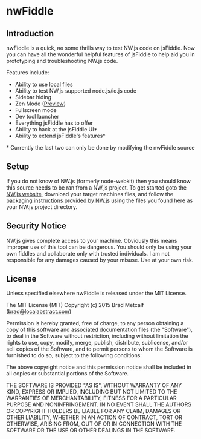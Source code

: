 # nwFiddle

## Introduction

nwFiddle is a quick, ~~no~~ some thrills way to test NW.js code on jsFiddle. Now you can have all the wonderful helpful features of jsFiddle to help aid you in prototyping and troubleshooting NW.js code.

Features include:
* Ability to use local files
* Ability to test NW.js supported node.js/io.js code
* Sidebar hiding
* Zen Mode ([Preview](http://localabstract.com/zenmode.png))
* Fullscreen mode
* Dev tool launcher
* Everything jsFiddle has to offer
* Ability to hack at the jsFiddle UI*
* Ability to extend jsFiddle's features*

\* Currently the last two can only be done by modifying the nwFiddle source

## Setup

If you do not know of NW.js (formerly node-webkit) then you should know this source needs to be ran from a NW.js project. To get started goto the [NW.js website](http://nwjs.io/), download your target machines files, and follow the [packaging instructions provided by NW.js](https://github.com/nwjs/nw.js/wiki/How-to-package-and-distribute-your-apps) using the files you found here as your NW.js project directory.

## Security Notice

NW.js gives complete access to your machine. Obviously this means improper use of this tool can be dangerous. You should only be using your own fiddles and collaborate only with trusted individuals. I am not responsible for any damages caused by your misuse. Use at your own risk.

## License

Unless specified elsewhere nwFiddle is released under the MIT License.

The MIT License (MIT)
Copyright (c) 2015 Brad Metcalf (brad@localabstract.com)

Permission is hereby granted, free of charge, to any person obtaining a copy
of this software and associated documentation files (the "Software"), to deal
in the Software without restriction, including without limitation the rights
to use, copy, modify, merge, publish, distribute, sublicense, and/or sell
copies of the Software, and to permit persons to whom the Software is
furnished to do so, subject to the following conditions:

The above copyright notice and this permission notice shall be included in
all copies or substantial portions of the Software.

THE SOFTWARE IS PROVIDED "AS IS", WITHOUT WARRANTY OF ANY KIND, EXPRESS OR
IMPLIED, INCLUDING BUT NOT LIMITED TO THE WARRANTIES OF MERCHANTABILITY,
FITNESS FOR A PARTICULAR PURPOSE AND NONINFRINGEMENT.  IN NO EVENT SHALL THE
AUTHORS OR COPYRIGHT HOLDERS BE LIABLE FOR ANY CLAIM, DAMAGES OR OTHER
LIABILITY, WHETHER IN AN ACTION OF CONTRACT, TORT OR OTHERWISE, ARISING FROM,
OUT OF OR IN CONNECTION WITH THE SOFTWARE OR THE USE OR OTHER DEALINGS IN
THE SOFTWARE.
